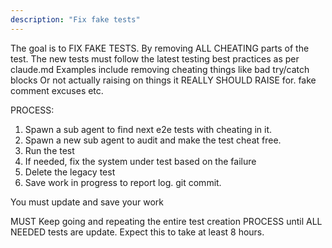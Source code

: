 ```yaml
---
description: "Fix fake tests"
---
```


The goal is to FIX FAKE TESTS. By removing ALL CHEATING parts of the test.
The new tests must follow the latest testing best practices as per claude.md
Examples include removing cheating things like bad try/catch blocks
Or not actually raising on things it REALLY SHOULD RAISE for. fake comment excuses etc.

PROCESS:
1) Spawn a sub agent to find next e2e tests with cheating in it. 
2) Spawn a new sub agent to audit and make the test cheat free.
3) Run the test
4) If needed, fix the system under test based on the failure
5) Delete the legacy test
6) Save work in progress to report log. git commit. 

You must update and save your work

MUST Keep going and repeating the entire test creation PROCESS until ALL NEEDED tests are update. Expect this to take at least 8 hours.

